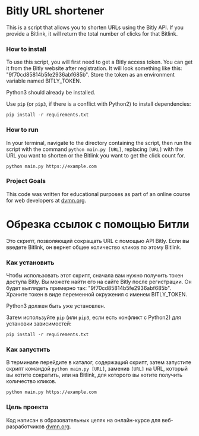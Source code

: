 # Bitly URL shortener

This is a script that allows you to shorten URLs using the Bitly API. If you provide a Bitlink, it will return the total number of clicks for that Bitlink.

### How to install

To use this script, you will first need to get a Bitly access token. You can get it from the Bitly website after registration. It will look something like this: "9f70cd85814b5fe2936abf685b". Store the token as an environment variable named BITLY_TOKEN.

Python3 should already be installed.

Use `pip` (or `pip3`, if there is a conflict with Python2) to install dependencies:
```
pip install -r requirements.txt
```

### How to run

In your terminal, navigate to the directory containing the script, then run the script with the command `python main.py [URL]`, replacing `[URL]` with the URL you want to shorten or the Bitlink you want to get the click count for.
```
python main.py https://example.com
```

### Project Goals

This code was written for educational purposes as part of an online course for web developers at [dvmn.org](https://dvmn.org/).


# Обрезка ссылок с помощью Битли

Это скрипт, позволяющий сокращать URL с помощью API Bitly. Если вы введете Bitlink, он вернет общее количество кликов по этому Bitlink.

### Как установить

Чтобы использовать этот скрипт, сначала вам нужно получить токен доступа Bitly. Вы можете найти его на сайте Bitly после регистрации. Он будет выглядеть примерно так: "9f70cd85814b5fe2936abf685b". Храните токен в виде переменной окружения с именем BITLY_TOKEN.

Python3 должен быть уже установлен.

Затем используйте `pip` (или `pip3`, если есть конфликт с Python2) для установки зависимостей:
```
pip install -r requirements.txt
```

### Как запустить

В терминале перейдите в каталог, содержащий скрипт, затем запустите скрипт командой `python main.py [URL]`, заменив `[URL]` на URL, который вы хотите сократить, или на Bitlink, для которого вы хотите получить количество кликов.
```
python main.py https://example.com
```

### Цель проекта

Код написан в образовательных целях на онлайн-курсе для веб-разработчиков [dvmn.org](https://dvmn.org/).